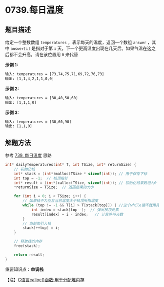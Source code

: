 # 0739.每日温度

## 题目描述

给定一个整数数组 `temperatures` ，表示每天的温度，返回一个数组 `answer` ，其中 `answer[i]` 是指对于第 `i` 天，下一个更高温度出现在几天后。如果气温在这之后都不会升高，请在该位置用 `0` 来代替

 **示例 1:**

```html
输入: temperatures = [73,74,75,71,69,72,76,73]
输出: [1,1,4,2,1,1,0,0]
```

**示例 2:**

```html
输入: temperatures = [30,40,50,60]
输出: [1,1,1,0]
```

**示例 3:**

```html
输入: temperatures = [30,60,90]
输出: [1,1,0]
```

##  解题方法

参考 [739. 每日温度](https://programmercarl.com/0739.%E6%AF%8F%E6%97%A5%E6%B8%A9%E5%BA%A6.html) 思路

```c
int* dailyTemperatures(int* T, int TSize, int* returnSize) {
    // 初始化栈
    int* stack = (int*)malloc(TSize * sizeof(int)); // 用于保存下标
    int top = -1;  // 栈顶指针
    int* result = (int*)calloc(TSize, sizeof(int)); // 初始化结果数组为0
    *returnSize = TSize;  // 返回结果的大小

    for (int i = 0; i < TSize; i++) {
        // 如果栈不为空且当前温度大于栈顶所指温度
        while (top != -1 && T[i] > T[stack[top]]) {	//这个while循环就用得很妙！！
            int index = stack[top--];  // 弹出栈顶元素
            result[index] = i - index;   // 计算等待天数
        }
        // 当前索引入栈
        stack[++top] = i;
    }

    // 释放栈的内存
    free(stack);

    return result;
}
```

重要知识点：**单调栈** 

【注】[C语言calloc()函数:用于分配堆内存](https://dotcpp.com/course/547) 
